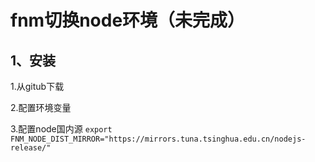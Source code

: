 # fnm切换node环境（未完成）

## 1、安装

1.从gitub下载

2.配置环境变量

3.配置node国内源 `export FNM_NODE_DIST_MIRROR="https://mirrors.tuna.tsinghua.edu.cn/nodejs-release/"`
